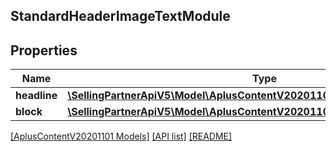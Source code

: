## StandardHeaderImageTextModule

## Properties

Name | Type | Description | Notes
------------ | ------------- | ------------- | -------------
**headline** | [**\SellingPartnerApiV5\Model\AplusContentV20201101\TextComponent**](TextComponent.md) |  | [optional]
**block** | [**\SellingPartnerApiV5\Model\AplusContentV20201101\StandardImageTextBlock**](StandardImageTextBlock.md) |  | [optional]

[[AplusContentV20201101 Models]](../) [[API list]](../../Api) [[README]](../../../README.md)
